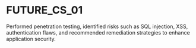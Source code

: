 # FUTURE_CS_01
Performed penetration testing, identified risks such as SQL injection, XSS, authentication flaws, and recommended remediation strategies to enhance application security.
